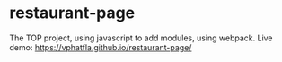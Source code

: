 # restaurant-page
The TOP project, using javascript to add modules, using webpack. 
Live demo: https://vphatfla.github.io/restaurant-page/
